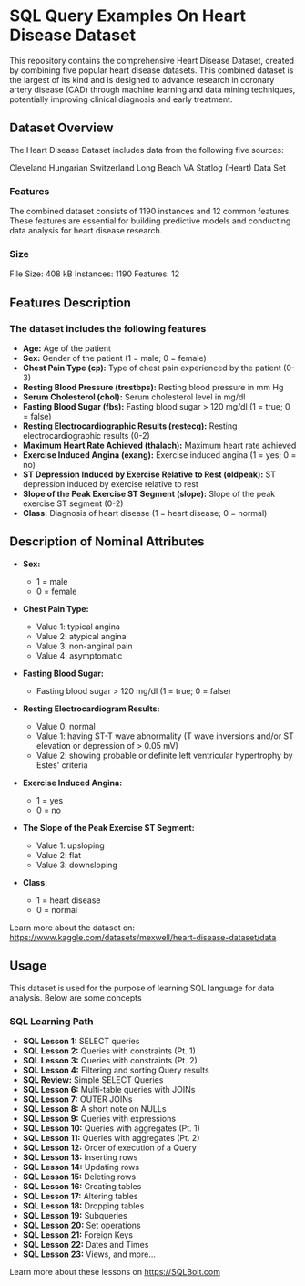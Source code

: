 # SQL Query Examples On Heart Disease Dataset

This repository contains the comprehensive Heart Disease Dataset, created by combining five popular heart disease datasets. This combined dataset is the largest of its kind and is designed to advance research in coronary artery disease (CAD) through machine learning and data mining techniques, potentially improving clinical diagnosis and early treatment.

## Dataset Overview
The Heart Disease Dataset includes data from the following five sources:

Cleveland
Hungarian
Switzerland
Long Beach VA
Statlog (Heart) Data Set
### Features
The combined dataset consists of 1190 instances and 12 common features. These features are essential for building predictive models and conducting data analysis for heart disease research.

### Size
File Size: 408 kB
Instances: 1190
Features: 12
## Features Description
### The dataset includes the following features

- **Age:** Age of the patient
- **Sex:** Gender of the patient (1 = male; 0 = female)
- **Chest Pain Type (cp):** Type of chest pain experienced by the patient (0-3)
- **Resting Blood Pressure (trestbps):** Resting blood pressure in mm Hg
- **Serum Cholesterol (chol):** Serum cholesterol level in mg/dl
- **Fasting Blood Sugar (fbs):** Fasting blood sugar > 120 mg/dl (1 = true; 0 = false)
- **Resting Electrocardiographic Results (restecg):** Resting electrocardiographic results (0-2)
- **Maximum Heart Rate Achieved (thalach):** Maximum heart rate achieved
- **Exercise Induced Angina (exang):** Exercise induced angina (1 = yes; 0 = no)
- **ST Depression Induced by Exercise Relative to Rest (oldpeak):** ST depression induced by exercise relative to rest
- **Slope of the Peak Exercise ST Segment (slope):** Slope of the peak exercise ST segment (0-2)
- **Class:** Diagnosis of heart disease (1 = heart disease; 0 = normal)

## Description of Nominal Attributes

- **Sex:**
  - 1 = male
  - 0 = female

- **Chest Pain Type:**
  - Value 1: typical angina
  - Value 2: atypical angina
  - Value 3: non-anginal pain
  - Value 4: asymptomatic

- **Fasting Blood Sugar:**
  - Fasting blood sugar > 120 mg/dl (1 = true; 0 = false)

- **Resting Electrocardiogram Results:**
  - Value 0: normal
  - Value 1: having ST-T wave abnormality (T wave inversions and/or ST elevation or depression of > 0.05 mV)
  - Value 2: showing probable or definite left ventricular hypertrophy by Estes' criteria

- **Exercise Induced Angina:**
  - 1 = yes
  - 0 = no

- **The Slope of the Peak Exercise ST Segment:**
  - Value 1: upsloping
  - Value 2: flat
  - Value 3: downsloping

- **Class:**
  - 1 = heart disease
  - 0 = normal

Learn more about the dataset on: https://www.kaggle.com/datasets/mexwell/heart-disease-dataset/data

## Usage
This dataset is used for the purpose of learning SQL language for data analysis. Below are some concepts

### SQL Learning Path

- **SQL Lesson 1:** SELECT queries
- **SQL Lesson 2:** Queries with constraints (Pt. 1)
- **SQL Lesson 3:** Queries with constraints (Pt. 2)
- **SQL Lesson 4:** Filtering and sorting Query results
- **SQL Review:** Simple SELECT Queries
- **SQL Lesson 6:** Multi-table queries with JOINs
- **SQL Lesson 7:** OUTER JOINs
- **SQL Lesson 8:** A short note on NULLs
- **SQL Lesson 9:** Queries with expressions
- **SQL Lesson 10:** Queries with aggregates (Pt. 1)
- **SQL Lesson 11:** Queries with aggregates (Pt. 2)
- **SQL Lesson 12:** Order of execution of a Query
- **SQL Lesson 13:** Inserting rows
- **SQL Lesson 14:** Updating rows
- **SQL Lesson 15:** Deleting rows
- **SQL Lesson 16:** Creating tables
- **SQL Lesson 17:** Altering tables
- **SQL Lesson 18:** Dropping tables
- **SQL Lesson 19:** Subqueries
- **SQL Lesson 20:** Set operations
- **SQL Lesson 21:** Foreign Keys
- **SQL Lesson 22:** Dates and Times
- **SQL Lesson 23:** Views, and more...

Learn more about these lessons on https://SQLBolt.com